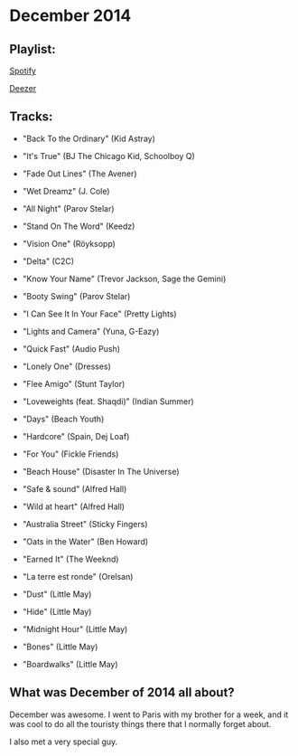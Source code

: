 # December 2014

## Playlist:

[Spotify](http://open.spotify.com/user/1237892664/playlist/5E0nlxkuxYOvfGdxCY9tmI)

[Deezer](http://www.deezer.com/playlist/1355384205)

## Tracks:

- "Back To the Ordinary" (Kid Astray)

- "It's True" (BJ The Chicago Kid, Schoolboy Q)

- "Fade Out Lines" (The Avener)

- "Wet Dreamz" (J. Cole)

- "All Night" (Parov Stelar)

- "Stand On The Word" (Keedz)

- "Vision One" (Röyksopp)

- "Delta" (C2C)

- "Know Your Name" (Trevor Jackson, Sage the Gemini)

- "Booty Swing" (Parov Stelar)

- "I Can See It In Your Face" (Pretty Lights)

- "Lights and Camera" (Yuna, G-Eazy)

- "Quick Fast" (Audio Push)

- "Lonely One" (Dresses)

- "Flee Amigo" (Stunt Taylor)

- "Loveweights (feat. Shaqdi)" (Indian Summer)

- "Days" (Beach Youth)

- "Hardcore" (Spain, Dej Loaf)

- "For You" (Fickle Friends)

- "Beach House" (Disaster In The Universe)

- "Safe & sound" (Alfred Hall)

- "Wild at heart" (Alfred Hall)

- "Australia Street" (Sticky Fingers)

- "Oats in the Water" (Ben Howard)

- "Earned It" (The Weeknd)

- "La terre est ronde" (Orelsan)

- "Dust" (Little May)

- "Hide" (Little May)

- "Midnight Hour" (Little May)

- "Bones" (Little May)

- "Boardwalks" (Little May)

## What was December of 2014 all about?

December was awesome. I went to Paris with my brother for a week, and it was cool to do all the touristy things there that I normally forget about.

I also met a very special guy.
